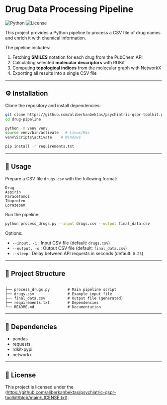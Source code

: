 # Drug Data Processing Pipeline

![Python](https://img.shields.io/badge/Python-3.9%2B-blue.svg)
![License](https://img.shields.io/badge/License-MIT-green.svg)

This project provides a Python pipeline to process a CSV file of drug names and enrich it with chemical information.  

The pipeline includes:
1. Fetching **SMILES** notation for each drug from the PubChem API  
2. Calculating selected **molecular descriptors** with RDKit  
3. Computing **topological indices** from the molecular graph with NetworkX  
4. Exporting all results into a single CSV file  

---

## ⚙️ Installation

Clone the repository and install dependencies:

```bash
git clone https://github.com/aliberkanbektas/psychiatric-qspr-toolkit.git
cd drug-pipeline

python -m venv venv
source venv/bin/activate   # Linux/Mac
venv\Scripts\activate    # Windows

pip install -r requirements.txt
```

---

## 🚀 Usage

Prepare a CSV file `drugs.csv` with the following format:

```csv
Drug
Aspirin
Paracetamol
Ibuprofen
Lorazepam
```

Run the pipeline:

```bash
python process_drugs.py --input drugs.csv --output final_data.csv
```

Options:
- `--input, -i` : Input CSV file (default: `drugs.csv`)  
- `--output, -o` : Output CSV file (default: `final_data.csv`)  
- `--sleep` : Delay between API requests in seconds (default: `0.25`)  

---

## 📂 Project Structure

```
.
├── process_drugs.py        # Main pipeline script
├── drugs.csv               # Example input file
├── final_data.csv          # Output file (generated)
├── requirements.txt        # Dependencies
└── README.md               # Documentation
```

---

## 🧪 Dependencies

- pandas  
- requests  
- rdkit-pypi  
- networkx  

---

## 📄 License

This project is licensed under the (https://github.com/aliberkanbektas/psychiatric-qspr-toolkit/blob/main/LICENSE.txt).
#
